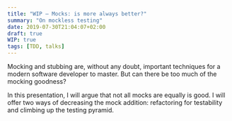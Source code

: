 ```yaml
---
title: "WIP – Mocks: is more always better?"
summary: "On mockless testing"
date: 2019-07-30T21:04:07+02:00
draft: true
WIP: true
tags: [TDD, talks]
---
```


Mocking and stubbing are, without any doubt, important techniques for a modern software developer to master. But can there be too much of the mocking goodness?

<!--more-->

In this presentation, I will argue that not all mocks are equally is good. I will offer two ways of decreasing the mock addition: refactoring for testability and climbing up the testing pyramid.